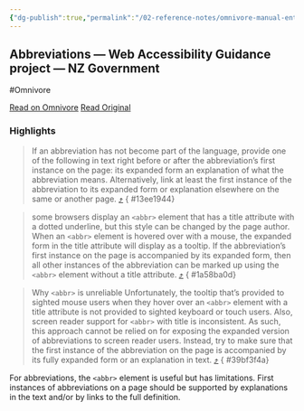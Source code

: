 ```yaml
---
{"dg-publish":true,"permalink":"/02-reference-notes/omnivore-manual-entry/2024-03/abbreviations-web-accessibility-guidance-project-nz-government/","title":"Abbreviations - Web Accessibility Guidance project - NZ Government","metatags":{"description":"Make abbreviations accessible by providing or linking to the expanded form the first time it is used on the page.","og:image":"https://i.imgur.com/LmCg5HX.png"},"tags":["MMW-Dev/Workflow","MMW-Dev/CSS","MMW-Dev/Accessibility","omnivore-bug"]}
---
```



## Abbreviations — Web Accessibility Guidance project — NZ Government
#Omnivore

[Read on Omnivore](https://omnivore.app/me/abbreviations-web-accessibility-guidance-project-nz-government-18e750dd719)
[Read Original](https://govtnz.github.io/web-a11y-guidance/wct/abbreviations/)

### Highlights

> If an abbreviation has not become part of the language, provide one of the following in text right before or after the abbreviation’s first instance on the page:
> its expanded form
> an explanation of what the abbreviation means.
> Alternatively, link at least the first instance of the abbreviation to its expanded form or explanation elsewhere on the same or another page. [⤴️](https://omnivore.app/me/abbreviations-web-accessibility-guidance-project-nz-government-18e750dd719#13ee1944-974e-41df-939d-013d62e99e20) 
{ #13ee1944}


> some browsers display an `<abbr>` element that has a title attribute with a dotted underline, but this style can be changed by the page author.
> When an `<abbr>` element is hovered over with a mouse, the expanded form in the title attribute will display as a tooltip.
> If the abbreviation’s first instance on the page is accompanied by its expanded form, then all other instances of the abbreviation can be marked up using the `<abbr>` element without a title attribute. [⤴️](https://omnivore.app/me/abbreviations-web-accessibility-guidance-project-nz-government-18e750dd719#1a58ba0d-54b2-416f-baec-f6913ab5c5fb) 
{ #1a58ba0d}


> Why `<abbr>` is unreliable
> Unfortunately, the tooltip that’s provided to sighted mouse users when they hover over an `<abbr>` element with a title attribute is not provided to sighted keyboard or touch users. Also, screen reader support for `<abbr>` with title is inconsistent.
> As such, this approach cannot be relied on for exposing the expanded version of abbreviations to screen reader users. Instead, try to make sure that the first instance of the abbreviation on the page is accompanied by its fully expanded form or an explanation in text. [⤴️](https://omnivore.app/me/abbreviations-web-accessibility-guidance-project-nz-government-18e750dd719#39bf3f4a-9bce-4ed4-b730-0fdd0e3392b0) 
{ #39bf3f4a}


For abbreviations, the `<abbr>` element is useful but has limitations. First instances of abbreviations on a page should be supported by explanations in the text and/or by links to the full definition.

